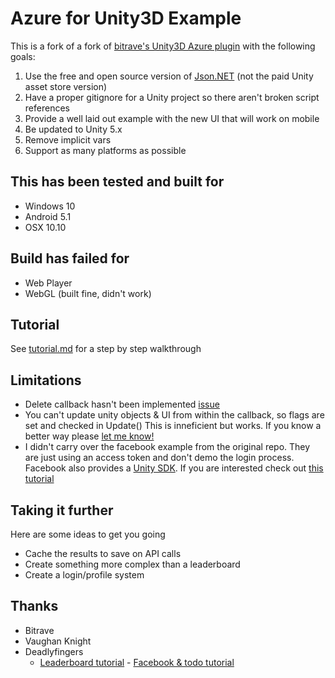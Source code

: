Azure for Unity3D Example
=================================

This is a fork of a fork of [bitrave's Unity3D Azure plugin](https://github.com/bitrave/azure-mobile-services-for-unity3d) with the following goals:

1. Use the free and open source version of [Json.NET](http://www.newtonsoft.com/json) (not the paid Unity asset store version)
2. Have a proper gitignore for a Unity project so there aren't broken script references
3. Provide a well laid out example with the new UI that will work on mobile
4. Be updated to Unity 5.x
5. Remove implicit vars
6. Support as many platforms as possible

## This has been tested and built for
- Windows 10
- Android 5.1
- OSX 10.10

## Build has failed for
- Web Player
- WebGL (built fine, didn't work)

## Tutorial
See [tutorial.md](tutorial.md) for a step by step walkthrough

## Limitations
- Delete callback hasn't been implemented [issue](https://github.com/bitrave/azure-mobile-services-for-unity3d/issues/31)
- You can't update unity objects & UI from within the callback, so flags are set and checked in Update() This is inneficient but works. If you know a better way please [let me know!](https://github.com/Frozenfire92/azure-mobile-services-for-unity3d/issues/new)
- I didn't carry over the facebook example from the original repo. They are just using an access token and don't demo the login process. Facebook also provides a [Unity SDK](https://developers.facebook.com/docs/unity). If you are interested check out [this tutorial](http://www.deadlyfingers.net/azure/unity3d-game-dev-with-azure-mobile-services-using-bitrave-plugin/)

## Taking it further
Here are some ideas to get you going
- Cache the results to save on API calls
- Create something more complex than a leaderboard
- Create a login/profile system

## Thanks
- Bitrave
- Vaughan Knight
- Deadlyfingers
  - [Leaderboard tutorial](http://www.deadlyfingers.net/azure/unity3d-leaderboard-demo-using-bitrave-azure-plugin/) - [Facebook & todo tutorial](http://www.deadlyfingers.net/azure/unity3d-game-dev-with-azure-mobile-services-using-bitrave-plugin/)
